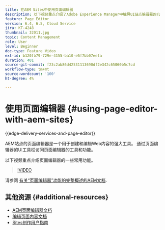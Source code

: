 ```yaml
---
title: 在AEM Sites中使用页面编辑器
description: 以下视频重点介绍了Adobe Experience Manager中触屏UI站点编辑器的几项主要功能。
feature: Page Editor
version: 6.4, 6.5, Cloud Service
jira: KT-4248
thumbnail: 32011.jpg
topic: Content Management
role: User
level: Beginner
doc-type: Feature Video
exl-id: b120fb79-729e-4155-ba10-e5f7bb07eefa
duration: 401
source-git-commit: f23c2ab86d42531113690df2e342c65060b5c7cd
workflow-type: tm+mt
source-wordcount: '100'
ht-degree: 4%

---
```


# 使用页面编辑器 {#using-page-editor-with-aem-sites}

{{edge-delivery-services-and-page-editor}}

AEM站点的页面编辑器是一个用于创建和编辑Web内容的强大工具。 通过页面编辑器的UI工具栏访问页面编辑器的工具和功能。

以下视频重点介绍页面编辑器的一些常用功能。

>[!VIDEO](https://video.tv.adobe.com/v/32011?quality=12&learn=on)


请参阅 [有关“页面编辑器”功能的完整概述的AEM文档](https://experienceleague.adobe.com/docs/experience-manager-cloud-service/content/sites/authoring/fundamentals/editing-content.html).

## 其他资源 {#additional-resources}

* [AEM页面编辑器文档](https://experienceleague.adobe.com/docs/experience-manager-cloud-service/content/sites/authoring/fundamentals/editing-content.html)
* [编辑页面内容文档](https://experienceleague.adobe.com/docs/experience-manager-65/authoring/authoring/editing-content.html)
* [Sites创作用户指南](https://experienceleague.adobe.com/docs/experience-manager-65/authoring/home.html)
